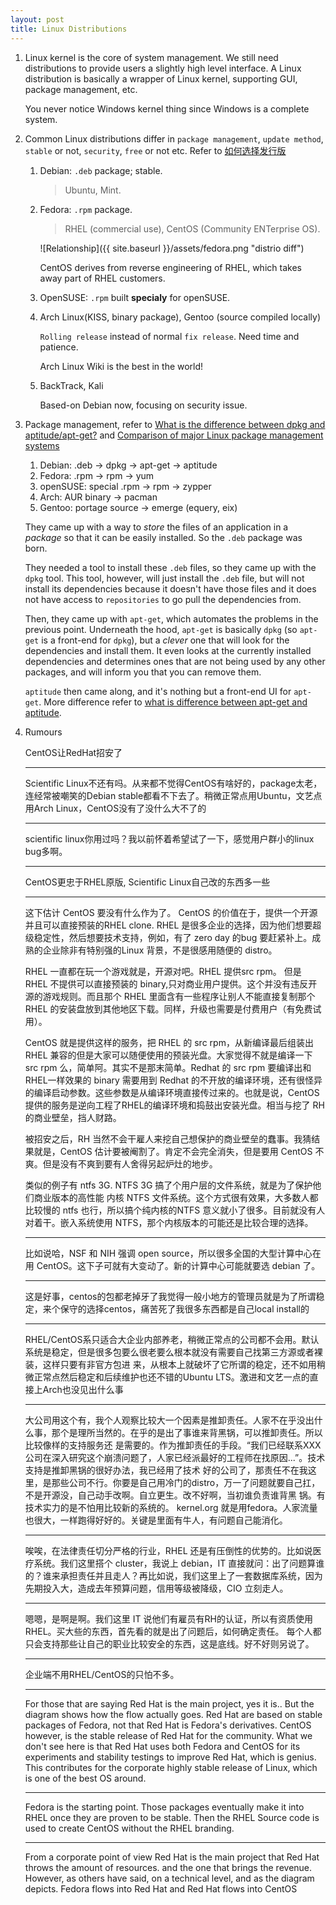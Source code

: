 ```yaml
---
layout: post
title: Linux Distributions
---
```

1. Linux kernel is the core of system management. We still need distributions to provide users a slightly high level interface. A Linux distribution is basically a wrapper of Linux kernel, supporting GUI, package management, etc.

    You never notice Windows kernel thing since Windows is a complete system.
2. Common Linux distributions differ in `package management`, `update method`, `stable` or not, `security`, `free` or not etc. Refer to [如何选择发行版][1]
    1. Debian: `.deb` package; stable.

	    >Ubuntu, Mint.
	2. Fedora: `.rpm` package.
	
	    >RHEL (commercial use), CentOS (Community ENTerprise OS).
	
	    ![Relationship]({{ site.baseurl }}/assets/fedora.png "distrio diff")

        CentOS derives from reverse engineering of RHEL, which takes away part of RHEL customers.
    3. OpenSUSE: `.rpm` built **specialy** for openSUSE.
	
	
	4. Arch Linux(KISS, binary package), Gentoo (source compiled locally)
	
	    `Rolling release` instead of normal `fix release`. Need time and patience.
		
		Arch Linux Wiki is the best in the world!
	5. BackTrack, Kali
	
	    Based-on Debian now, focusing on security issue.
3. Package management, refer to [What is the difference between dpkg and aptitude/apt-get?][3] and [Comparison of major Linux package management systems][4]
    1. Debian: .deb -> dpkg -> apt-get -> aptitude
	2. Fedora: .rpm -> rpm -> yum
	3. openSUSE: special .rpm -> rpm -> zypper
	4. Arch: AUR binary -> pacman
	5. Gentoo: portage source -> emerge (equery, eix)
	
	They came up with a way to *store* the files of an application in a *package* so that it can be easily installed. So the `.deb` package was born.
	
	They needed a tool to install these `.deb` files, so they came up with the `dpkg` tool. This tool, however, will just install the `.deb` file, but will not install its dependencies because it doesn't have those files and it does not have access to `repositories` to go pull the dependencies from.
	
	Then, they came up with `apt-get`, which automates the problems in the previous point. Underneath the hood, `apt-get` is basically `dpkg` (so `apt-get` is a front-end for `dpkg`), but a *clever* one that will look for the dependencies and install them. It even looks at the currently installed dependencies and determines ones that are not being used by any other packages, and will inform you that you can remove them.
	
	`aptitude` then came along, and it's nothing but a front-end UI for `apt-get`. More difference refer to [what is difference between apt-get and aptitude][2].
4. Rumours

    CentOS让RedHat招安了
	
	---
	Scientific Linux不还有吗。从来都不觉得CentOS有啥好的，package太老，连经常被嘲笑的Debian stable都看不下去了。稍微正常点用Ubuntu，文艺点用Arch Linux，CentOS没有了没什么大不了的
	
	---
	scientific linux你用过吗？我以前怀着希望试了一下，感觉用户群小的linux bug多啊。
	
	---
	CentOS更忠于RHEL原版, Scientific Linux自己改的东西多一些
	
	---
	这下估计 CentOS 要没有什么作为了。
	CentOS 的价值在于，提供一个开源并且可以直接预装的RHEL clone. RHEL 是很多企业的选择，因为他们想要超级稳定性，然后想要技术支持，例如，有了 zero day 的bug
	要赶紧补上。成熟的企业除非有特别强的Linux 背景，不是很感用随便的 distro。

	RHEL 一直都在玩一个游戏就是，开源对吧。RHEL 提供src rpm。 但是 RHEL 不提供可以直接预装的 binary,只对商业用户提供。这个并没有违反开源的游戏规则。而且那个 RHEL 里面含有一些程序让别人不能直接复制那个 RHEL 的安装盘放到其他地区下载。同样，升级也需要是付费用户（有免费试用）。

	CentOS 就是提供这样的服务，把 RHEL 的 src rpm，从新编译最后组装出 RHEL 兼容的但是大家可以随便使用的预装光盘。大家觉得不就是编译一下 src rpm 么，简单阿。其实不是那末简单。Redhat 的 src rpm 要编译出和 RHEL一样效果的 binary 需要用到 Redhat 的不开放的编译环境，还有很怪异的编译启动参数。这些参数是从编译环境直接传过来的。也就是说，CentOS提供的服务是逆向工程了RHEL的编译环境和捣鼓出安装光盘。相当与挖了 RH 的商业壁垒，挡人财路。

	被招安之后，RH 当然不会干雇人来挖自己想保护的商业壁垒的蠢事。我猜结果就是，CentOS 估计要被阉割了。肯定不会完全消失，但是要用 CentOS 不爽。但是没有不爽到要有人舍得另起炉灶的地步。

	类似的例子有 ntfs 3G. NTFS 3G 搞了个用户层的文件系统，就是为了保护他们商业版本的高性能 内核 NTFS 文件系统。这个方式很有效果，大多数人都比较慢的 ntfs 也行，所以搞个纯内核的NTFS 意义就小了很多。目前就没有人对着干。嵌入系统使用 NTFS，那个内核版本的可能还是比较合理的选择。
	
	---
	比如说哈，NSF 和 NIH 强调 open source，所以很多全国的大型计算中心在用 CentOS。这下子可就有大变动了。新的计算中心可能就要选 debian 了。
	
	---
	这是好事，centos的包都老掉牙了我觉得一般小地方的管理员就是为了所谓稳定，来个保守的选择centos，痛苦死了我很多东西都是自己local install的

	---
	RHEL/CentOS系只适合大企业内部养老，稍微正常点的公司都不会用。默认系统是稳定，但是很多包要么很老要么根本就没有需要自己找第三方源或者裸装，这样只要有非官方包进
	来，从根本上就破坏了它所谓的稳定，还不如用稍微正常点然后稳定和后续维护也还不错的Ubuntu LTS。激进和文艺一点的直接上Arch也没见出什么事

	---
	大公司用这个有，我个人观察比较大一个因素是推卸责任。人家不在乎没出什么事，那个是理所当然的。在乎的是出了事谁来背黑锅，可以推卸责任。所以比较像样的支持服务还
	是需要的。作为推卸责任的手段。“我们已经联系XXX公司在深入研究这个崩溃问题了，人家已经派最好的工程师在找原因...”。技术支持是推卸黑锅的很好办法，我已经用了技术
	好的公司了，那责任不在我这里，是那些公司不行。你要是自己用冷门的distro，万一了问题就要自己扛，不是开源没，自己动手改啊。自立更生。改不好啊，当初谁负责谁背黑
	锅。有技术实力的是不怕用比较新的系统的。 kernel.org 就是用fedora。人家流量也很大，一样跑得好好的。关键是里面有牛人，有问题自己能消化。

	---	
	唉唉，在法律责任切分严格的行业，RHEL 还是有压倒性的优势的。比如说医疗系统。我们这里搭个 cluster，我说上 debian，IT 
	直接就问：出了问题算谁的？谁来承担责任并且走人？再比如说，我们这里上了一套数据库系统，因为先期投入大，造成去年预算问题，信用等级被降级，CIO 立刻走人。

	---	
	嗯嗯，是啊是啊。我们这里 IT 说他们有雇员有RH的认证，所以有资质使用RHEL。买大些的东西，首先看的就是出了问题后，如何确定责任。
	每个人都只会支持那些让自己的职业比较安全的东西，这是底线。好不好则另说了。

	---	
	企业端不用RHEL/CentOS的只怕不多。

	---
	For those that are saying Red Hat is the main project, yes it is.. But the diagram shows how the flow actually goes. Red Hat are based on stable packages of Fedora, not that Red Hat is Fedora's derivatives. CentOS however, is the stable release of Red Hat for the community. What we don't see here is that Red Hat uses both Fedora and CentOS for its experiments and stability testings to improve Red Hat, which is genius. This contributes for the corporate highly stable release of Linux, which is one of the best OS around.

	---	
	Fedora is the starting point. Those packages eventually make it into RHEL once they are proven to be stable. Then the RHEL Source code is used to create CentOS without the RHEL branding.

	---	
	From a corporate point of view Red Hat is the main project that Red Hat throws the amount of resources. and the one that brings the revenue. However, as others have said, on a technical level, and as the diagram depicts. Fedora flows into Red Hat and Red Hat flows into CentOS
	
[1]:http://program-think.blogspot.com/2013/10/linux-distributions-guide.html
[2]:http://unix.stackexchange.com/q/767
[3]:http://askubuntu.com/a/309121
[4]:http://how-to.linuxcareer.com/comparison-of-major-linux-package-management-systems